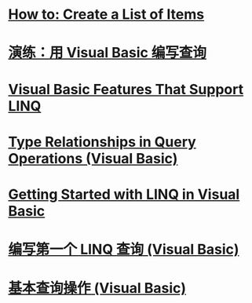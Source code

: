 # [How to: Create a List of Items](how-to-create-a-list-of-items.md)
# [演练：用 Visual Basic 编写查询](walkthrough-writing-queries.md)
# [Visual Basic Features That Support LINQ](features-that-support-linq.md)
# [Type Relationships in Query Operations (Visual Basic)](type-relationships-in-query-operations.md)
# [Getting Started with LINQ in Visual Basic](getting-started-with-linq.md)
# [编写第一个 LINQ 查询 (Visual Basic)](writing-your-first-linq-query.md)
# [基本查询操作 (Visual Basic)](basic-query-operations.md)
